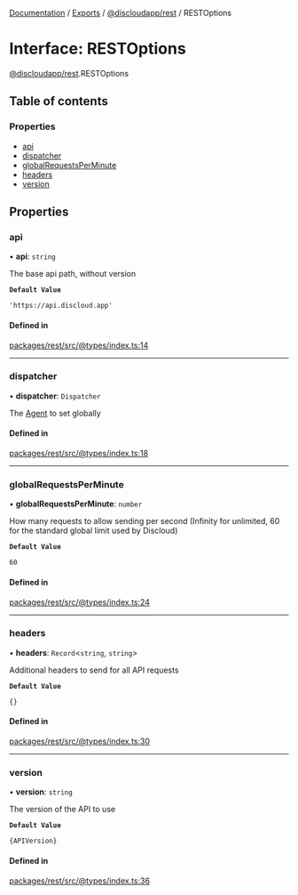 [Documentation](../README.md) / [Exports](../modules.md) / [@discloudapp/rest](../modules/discloudapp_rest.md) / RESTOptions

# Interface: RESTOptions

[@discloudapp/rest](../modules/discloudapp_rest.md).RESTOptions

## Table of contents

### Properties

- [api](discloudapp_rest.RESTOptions.md#api)
- [dispatcher](discloudapp_rest.RESTOptions.md#dispatcher)
- [globalRequestsPerMinute](discloudapp_rest.RESTOptions.md#globalrequestsperminute)
- [headers](discloudapp_rest.RESTOptions.md#headers)
- [version](discloudapp_rest.RESTOptions.md#version)

## Properties

### api

• **api**: `string`

The base api path, without version

**`Default Value`**

`'https://api.discloud.app'`

#### Defined in

[packages/rest/src/@types/index.ts:14](https://github.com/discloud/discloud.app/blob/e5beb23/packages/rest/src/@types/index.ts#L14)

___

### dispatcher

• **dispatcher**: `Dispatcher`

The [Agent](https://undici.nodejs.org/#/docs/api/Agent) to set globally

#### Defined in

[packages/rest/src/@types/index.ts:18](https://github.com/discloud/discloud.app/blob/e5beb23/packages/rest/src/@types/index.ts#L18)

___

### globalRequestsPerMinute

• **globalRequestsPerMinute**: `number`

How many requests to allow sending per second (Infinity for unlimited, 60 for the standard global limit used by Discloud)

**`Default Value`**

`60`

#### Defined in

[packages/rest/src/@types/index.ts:24](https://github.com/discloud/discloud.app/blob/e5beb23/packages/rest/src/@types/index.ts#L24)

___

### headers

• **headers**: `Record`<`string`, `string`\>

Additional headers to send for all API requests

**`Default Value`**

`{}`

#### Defined in

[packages/rest/src/@types/index.ts:30](https://github.com/discloud/discloud.app/blob/e5beb23/packages/rest/src/@types/index.ts#L30)

___

### version

• **version**: `string`

The version of the API to use

**`Default Value`**

`{APIVersion}`

#### Defined in

[packages/rest/src/@types/index.ts:36](https://github.com/discloud/discloud.app/blob/e5beb23/packages/rest/src/@types/index.ts#L36)
